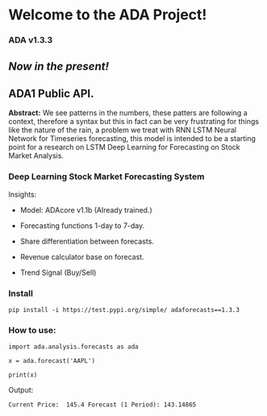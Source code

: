 # Welcome to the ADA Project!

### **ADA v1.3.3**

## _Now in the present!_

## ADA1 Public API.

**Abstract:**
We see patterns in the numbers, these patters are following a context, therefore a syntax but 
this in fact can be very frustrating for things like the nature of the rain, a problem
we treat with RNN LSTM Neural Network for Timeseries forecasting, this model is intended to be a starting point
for a research on LSTM Deep Learning for Forecasting on Stock Market Analysis.


### Deep Learning Stock Market Forecasting System

Insights:

-  Model: ADAcore v1.1b (Already trained.)

- Forecasting functions 1-day to 7-day.

- Share differentiation between forecasts.

- Revenue calculator base on forecast.

- Trend Signal (Buy/Sell)

### Install

`pip install -i https://test.pypi.org/simple/ adaforecasts==1.3.3`

### How to use:

`import ada.analysis.forecasts as ada`

`x = ada.forecast('AAPL')`

`print(x)`

Output:

`Current Price:  145.4
Forecast (1 Period): 143.14865`




